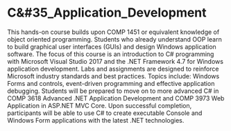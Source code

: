 # C&#35_Application_Development

This hands-on course builds upon COMP 1451 or equivalent knowledge of object oriented programming.
Students who already understand OOP learn to build graphical user interfaces (GUIs) and design Windows application software.
The focus of this course is an introduction to C# programming with Microsoft Visual Studio 2017 and the .NET Framework 4.7 
for Windows application development. Labs and assignments are designed to reinforce Microsoft industry standards and best practices.
Topics include: Windows Forms and controls, event-driven programming and effective application debugging.
Students will be prepared to move on to more advanced C# in COMP 3618 Advanced .NET Application Development and COMP 3973
Web Application in ASP.NET MVC Core. Upon successful completion, participants will be able to use C# to create executable
Console and Windows Form applications with the latest .NET technologies.
